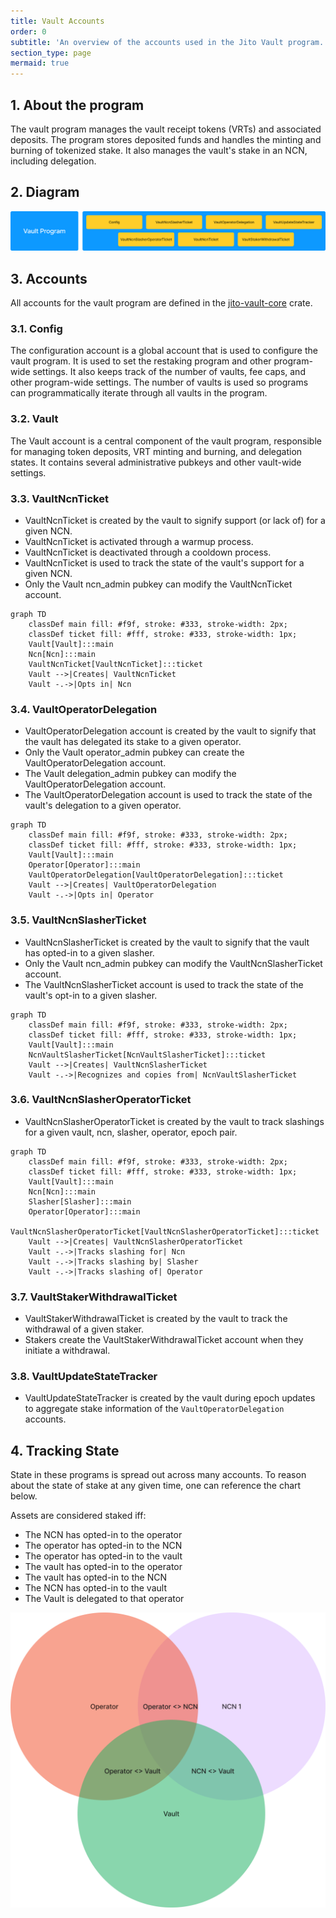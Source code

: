```yaml
---
title: Vault Accounts
order: 0
subtitle: 'An overview of the accounts used in the Jito Vault program.'
section_type: page
mermaid: true
---
```


## 1. About the program

The vault program manages the vault receipt tokens (VRTs) and associated deposits. The program stores deposited funds and handles the minting and burning of tokenized stake. It also manages the vault's stake in an NCN, including delegation.

## 2. Diagram

![Vault Accounts](/shared/images/restaking/vault_accounts.png)

## 3. Accounts

All accounts for the vault program are defined in the [jito-vault-core](https://github.com/jito-foundation/restaking/tree/master/vault_core/src) crate.

### 3.1. Config

The configuration account is a global account that is used to configure the vault program. It is used to set the restaking program and other program-wide settings. It also keeps track of the number of vaults, fee caps, and other program-wide settings. The number of vaults is used so programs can programmatically iterate through all vaults in the program.

### 3.2. Vault

The Vault account is a central component of the vault program, responsible for managing token deposits, VRT minting and burning, and delegation states. It contains several administrative pubkeys and other vault-wide settings.

### 3.3. VaultNcnTicket

- VaultNcnTicket is created by the vault to signify support (or lack of) for a given NCN.
- VaultNcnTicket is activated through a warmup process.
- VaultNcnTicket is deactivated through a cooldown process.
- VaultNcnTicket is used to track the state of the vault's support for a given NCN.
- Only the Vault ncn_admin pubkey can modify the VaultNcnTicket account.

```mermaid
graph TD
    classDef main fill: #f9f, stroke: #333, stroke-width: 2px;
    classDef ticket fill: #fff, stroke: #333, stroke-width: 1px;
    Vault[Vault]:::main
    Ncn[Ncn]:::main
    VaultNcnTicket[VaultNcnTicket]:::ticket
    Vault -->|Creates| VaultNcnTicket
    Vault -.->|Opts in| Ncn
```

### 3.4. VaultOperatorDelegation

- VaultOperatorDelegation account is created by the vault to signify that the vault has delegated its stake to a given operator.
- Only the Vault operator_admin pubkey can create the VaultOperatorDelegation account.
- The Vault delegation_admin pubkey can modify the VaultOperatorDelegation account.
- The VaultOperatorDelegation account is used to track the state of the vault's delegation to a given operator.

```mermaid
graph TD
    classDef main fill: #f9f, stroke: #333, stroke-width: 2px;
    classDef ticket fill: #fff, stroke: #333, stroke-width: 1px;
    Vault[Vault]:::main
    Operator[Operator]:::main
    VaultOperatorDelegation[VaultOperatorDelegation]:::ticket
    Vault -->|Creates| VaultOperatorDelegation
    Vault -.->|Opts in| Operator
```

### 3.5. VaultNcnSlasherTicket

- VaultNcnSlasherTicket is created by the vault to signify that the vault has opted-in to a given slasher.
- Only the Vault ncn_admin pubkey can modify the VaultNcnSlasherTicket account.
- The VaultNcnSlasherTicket account is used to track the state of the vault's opt-in to a given slasher.

```mermaid
graph TD
    classDef main fill: #f9f, stroke: #333, stroke-width: 2px;
    classDef ticket fill: #fff, stroke: #333, stroke-width: 1px;
    Vault[Vault]:::main
    NcnVaultSlasherTicket[NcnVaultSlasherTicket]:::ticket
    Vault -->|Creates| VaultNcnSlasherTicket
    Vault -.->|Recognizes and copies from| NcnVaultSlasherTicket
```

### 3.6. VaultNcnSlasherOperatorTicket

- VaultNcnSlasherOperatorTicket is created by the vault to track slashings for a given vault, ncn, slasher, operator, epoch pair.

```mermaid
graph TD
    classDef main fill: #f9f, stroke: #333, stroke-width: 2px;
    classDef ticket fill: #fff, stroke: #333, stroke-width: 1px;
    Vault[Vault]:::main
    Ncn[Ncn]:::main
    Slasher[Slasher]:::main
    Operator[Operator]:::main
    VaultNcnSlasherOperatorTicket[VaultNcnSlasherOperatorTicket]:::ticket
    Vault -->|Creates| VaultNcnSlasherOperatorTicket
    Vault -.->|Tracks slashing for| Ncn
    Vault -.->|Tracks slashing by| Slasher
    Vault -.->|Tracks slashing of| Operator
```

### 3.7. VaultStakerWithdrawalTicket

- VaultStakerWithdrawalTicket is created by the vault to track the withdrawal of a given staker.
- Stakers create the VaultStakerWithdrawalTicket account when they initiate a withdrawal.

### 3.8. VaultUpdateStateTracker

- VaultUpdateStateTracker is created by the vault during epoch updates to aggregate stake information of the `VaultOperatorDelegation` accounts.

## 4. Tracking State

State in these programs is spread out across many accounts.
To reason about the state of stake at any given time, one can reference the chart below.

Assets are considered staked iff:

- The NCN has opted-in to the operator
- The operator has opted-in to the NCN
- The operator has opted-in to the vault
- The vault has opted-in to the operator
- The vault has opted-in to the NCN
- The NCN has opted-in to the vault
- The Vault is delegated to that operator

![img.png](/shared/images/restaking/staked_venn_diagram.png)
